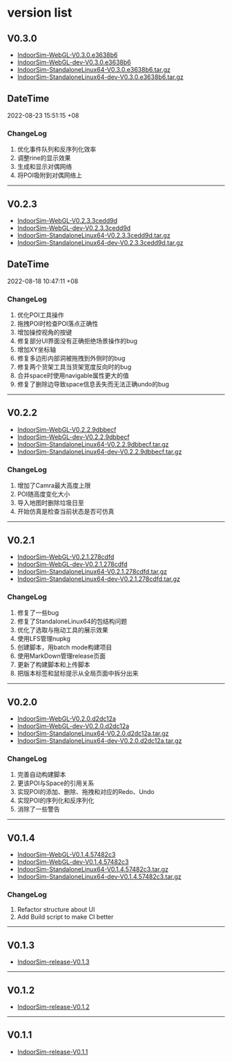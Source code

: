 # version list

## V0.3.0
* [IndoorSim-WebGL-V0.3.0.e3638b6](./IndoorSim-WebGL-V0.3.0.e3638b6)
* [IndoorSim-WebGL-dev-V0.3.0.e3638b6](./IndoorSim-WebGL-dev-V0.3.0.e3638b6)
* [IndoorSim-StandaloneLinux64-V0.3.0.e3638b6.tar.gz](./IndoorSim-StandaloneLinux64-V0.3.0.e3638b6.tar.gz)
* [IndoorSim-StandaloneLinux64-dev-V0.3.0.e3638b6.tar.gz](./IndoorSim-StandaloneLinux64-dev-V0.3.0.e3638b6.tar.gz)

## DateTime
2022-08-23 15:51:15 +08

### ChangeLog
1. 优化事件队列和反序列化效率
2. 调整rine的显示效果
3. 生成和显示对偶网络
4. 将POI吸附到对偶网络上

---

## V0.2.3
* [IndoorSim-WebGL-V0.2.3.3cedd9d](./IndoorSim-WebGL-V0.2.3.3cedd9d)
* [IndoorSim-WebGL-dev-V0.2.3.3cedd9d](./IndoorSim-WebGL-dev-V0.2.3.3cedd9d)
* [IndoorSim-StandaloneLinux64-V0.2.3.3cedd9d.tar.gz](./IndoorSim-StandaloneLinux64-V0.2.3.3cedd9d.tar.gz)
* [IndoorSim-StandaloneLinux64-dev-V0.2.3.3cedd9d.tar.gz](./IndoorSim-StandaloneLinux64-dev-V0.2.3.3cedd9d.tar.gz)

## DateTime
2022-08-18 10:47:11 +08

### ChangeLog
1. 优化POI工具操作
2. 拖拽POI时检查POI落点正确性
3. 增加操控视角的按键
4. 修复部分UI界面没有正确拒绝场景操作的bug
5. 增加XY坐标轴
6. 修复多边形内部洞被拖拽到外侧时的bug
7. 修复两个货架工具当货架宽度反向时的bug
8. 合并space时使用navigable属性更大的值
9. 修复了删除边导致space信息丢失而无法正确undo的bug

---
## V0.2.2

* [IndoorSim-WebGL-V0.2.2.9dbbecf](./IndoorSim-WebGL-V0.2.2.9dbbecf)
* [IndoorSim-WebGL-dev-V0.2.2.9dbbecf](./IndoorSim-WebGL-dev-V0.2.2.9dbbecf)
* [IndoorSim-StandaloneLinux64-V0.2.2.9dbbecf.tar.gz](./IndoorSim-StandaloneLinux64-V0.2.2.9dbbecf.tar.gz)
* [IndoorSim-StandaloneLinux64-dev-V0.2.2.9dbbecf.tar.gz](./IndoorSim-StandaloneLinux64-dev-V0.2.2.9dbbecf.tar.gz)

### ChangeLog
1. 增加了Camra最大高度上限
2. POI随高度变化大小
3. 导入地图时删除垃圾日至
4. 开始仿真是检查当前状态是否可仿真

---
## V0.2.1
* [IndoorSim-WebGL-V0.2.1.278cdfd](./IndoorSim-WebGL-V0.2.1.278cdfd)
* [IndoorSim-WebGL-dev-V0.2.1.278cdfd](./IndoorSim-WebGL-dev-V0.2.1.278cdfd)
* [IndoorSim-StandaloneLinux64-V0.2.1.278cdfd.tar.gz](./IndoorSim-StandaloneLinux64-V0.2.1.278cdfd.tar.gz)
* [IndoorSim-StandaloneLinux64-dev-V0.2.1.278cdfd.tar.gz](./IndoorSim-StandaloneLinux64-dev-V0.2.1.278cdfd.tar.gz)

### ChangeLog
1. 修复了一些bug
2. 修复了StandaloneLinux64的包结构问题
3. 优化了选取与拖动工具的展示效果
4. 使用LFS管理nupkg
5. 创建脚本，用batch mode构建项目
6. 使用MarkDown管理release页面
7. 更新了构建脚本和上传脚本
8. 把版本标签和鼠标提示从全局页面中拆分出来

---
## V0.2.0
* [IndoorSim-WebGL-V0.2.0.d2dc12a](./IndoorSim-WebGL-V0.2.0.d2dc12a)
* [IndoorSim-WebGL-dev-V0.2.0.d2dc12a](./IndoorSim-WebGL-dev-V0.2.0.d2dc12a)
* [IndoorSim-StandaloneLinux64-V0.2.0.d2dc12a.tar.gz](./IndoorSim-StandaloneLinux64-V0.2.0.d2dc12a.tar.gz)
* [IndoorSim-StandaloneLinux64-dev-V0.2.0.d2dc12a.tar.gz](./IndoorSim-StandaloneLinux64-dev-V0.2.0.d2dc12a.tar.gz)

### ChangeLog
1. 完善自动构建脚本
2. 更该POI与Space的引用关系
3. 实现POI的添加、删除、拖拽和对应的Redo、Undo
4. 实现POI的序列化和反序列化
5. 消除了一些警告

---
## V0.1.4

* [IndoorSim-WebGL-V0.1.4.57482c3](./IndoorSim-WebGL-V0.1.4.57482c3)
* [IndoorSim-WebGL-dev-V0.1.4.57482c3](./IndoorSim-WebGL-dev-V0.1.4.57482c3)
* [IndoorSim-StandaloneLinux64-V0.1.4.57482c3.tar.gz](./IndoorSim-StandaloneLinux64-V0.1.4.57482c3.tar.gz)
* [IndoorSim-StandaloneLinux64-dev-V0.1.4.57482c3.tar.gz](./IndoorSim-StandaloneLinux64-dev-V0.1.4.57482c3.tar.gz)

### ChangeLog
1. Refactor structure about UI
2. Add Build script to make CI better

---
## V0.1.3
* [IndoorSim-release-V0.1.3](./IndoorSim-release-V0.1.3)

---
## V0.1.2
* [IndoorSim-release-V0.1.2](./IndoorSim-release-V0.1.2)

---
## V0.1.1
* [IndoorSim-release-V0.1.1](./IndoorSim-release-V0.1.1)
